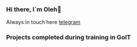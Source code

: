 ### Hi there, I`m Oleh👋

Always in touch here <a href="https://t.me/deoneshka">telegram</a>

### Projects completed during training in GoIT
